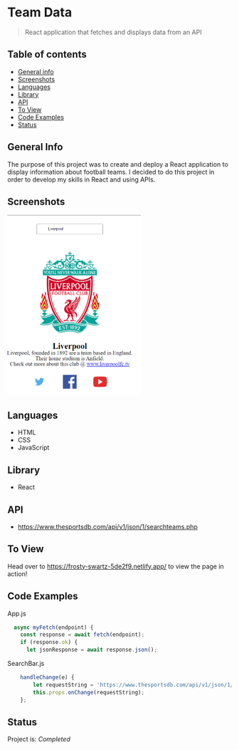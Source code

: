 # Team Data
> React application that fetches and displays data from an API

## Table of contents
* [General info](#general-info)
* [Screenshots](#screenshots)
* [Languages](#languages)
* [Library](#library)
* [API](#api)
* [To View](#to-view)
* [Code Examples](#code-examples)
* [Status](#status)

## General Info
The purpose of this project was to create and deploy a React application to display information about football teams. I decided to do this project in order to develop my skills in React and using APIs.


## Screenshots

<img src="https://github.com/ElChickenSpicy/Team-Data/blob/master/public/team-data-snip.PNG" width="300">

## Languages
* HTML
* CSS
* JavaScript

## Library
* React

## API
* https://www.thesportsdb.com/api/v1/json/1/searchteams.php

## To View
Head over to https://frosty-swartz-5de2f9.netlify.app/ to view the page in action!

## Code Examples
App.js
```js
  async myFetch(endpoint) {
    const response = await fetch(endpoint);
    if (response.ok) {
      let jsonResponse = await response.json();
```
SearchBar.js
```js
    handleChange(e) {
        let requestString = 'https://www.thesportsdb.com/api/v1/json/1/searchteams.php?t=' + e.target.value;
        this.props.onChange(requestString);
    };
```


## Status
Project is: _Completed_

